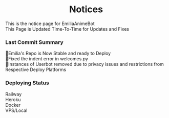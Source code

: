 <h1 align=center> Notices
  </h1>
  This is the notice page for EmiliaAnimeBot<br>
  This Page is Updated Time-To-Time for Updates and Fixes
  
  
  <h3 align=left>Last Commit Summary
  </h3>
  💠Emilia's Repo is Now Stable and ready to Deploy<br>
  💠Fixed the indent error in welcomes.py<br>
  💠Instances of Userbot removed due to privacy issues and restrictions from Respective Deploy Platforms<br>
  
  
  
  <h3 align=left>Deploying Status
  </h3>
  Railway<br>
  Heroku<br>
  Docker<br>
  VPS/Local<br>
  
 
